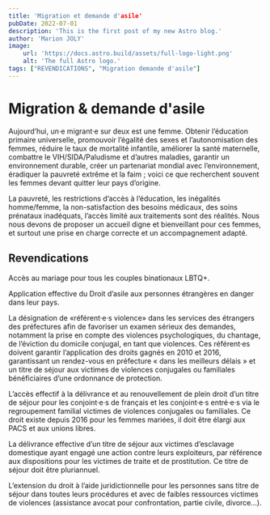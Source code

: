 ```yaml
---
title: 'Migration et demande d'asile'
pubDate: 2022-07-01
description: 'This is the first post of my new Astro blog.'
author: 'Marion JOLY'
image:
    url: 'https://docs.astro.build/assets/full-logo-light.png'
    alt: 'The full Astro logo.'
tags: ["REVENDICATIONS", "Migration demande d'asile"]
---
```


# Migration & demande d'asile


Aujourd’hui, un·e migrant·e sur deux est une femme. 
Obtenir l’éducation primaire universelle, promouvoir l’égalité des sexes et l’autonomisation des femmes, réduire le taux de mortalité infantile, améliorer la santé maternelle, combattre le VIH/SIDA/Paludisme et d’autres maladies, garantir un environnement durable, créer un partenariat mondial avec l’environnement, éradiquer la pauvreté extrême et la faim ; voici ce que recherchent souvent les femmes devant quitter leur pays d’origine. 

La pauvreté, les restrictions d’accès à l’éducation, les inégalités homme/femme, la non-satisfaction des besoins médicaux, des soins prénataux inadéquats, l’accès limité aux traitements sont des réalités. Nous nous devons de proposer un accueil digne et bienveillant pour ces femmes, et surtout une prise en charge correcte et un accompagnement adapté.

## Revendications
Accès au mariage pour tous les couples binationaux LBTQ+.

Application effective du Droit d’asile aux personnes étrangères en danger dans leur pays. 

La désignation de «référent·e·s violence» dans les services des étrangers des préfectures afin de favoriser un examen sérieux des demandes, notamment la prise en compte des violences psychologiques, du chantage, de l’éviction du domicile conjugal, en tant que violences. Ces référent·es doivent garantir l’application des droits gagnés en 2010 et 2016, garantissant  un rendez-vous en préfecture « dans les meilleurs délais » et un titre de séjour aux victimes de violences conjugales ou familiales bénéficiaires d’une ordonnance de protection. 

L’accès effectif à la délivrance et au renouvellement de plein droit  d’un titre de séjour pour les conjoint·e·s de français et les conjoint·e·s entré·e·s via le regroupement familial victimes de violences conjugales ou familiales. Ce droit existe depuis 2016 pour les femmes mariées, il doit être élargi aux PACS et aux unions libres. 

La délivrance effective d’un titre de séjour aux victimes d’esclavage domestique ayant engagé une action contre leurs exploiteurs, par référence aux dispositions pour les victimes de traite et de prostitution. Ce titre de séjour doit être pluriannuel. 

L’extension du droit à l’aide juridictionnelle pour les personnes sans titre de séjour dans toutes leurs procédures et avec de faibles ressources victimes de violences (assistance avocat pour confrontation, partie civile, divorce...).

